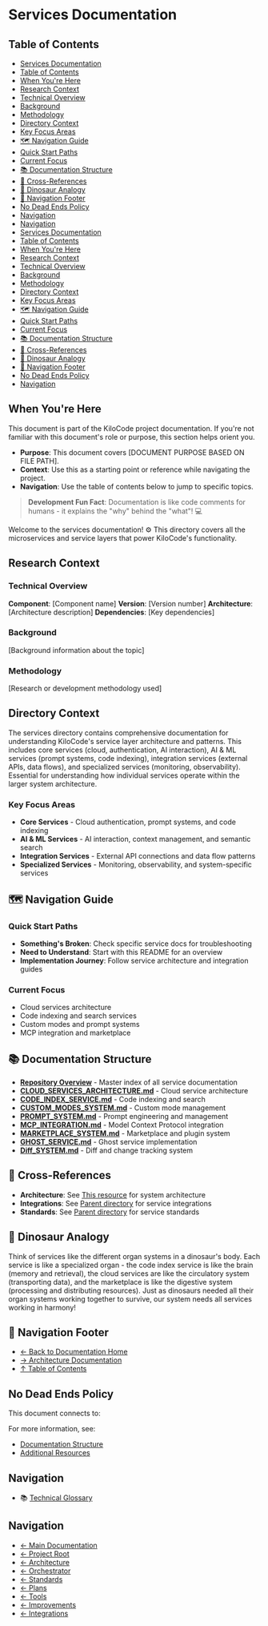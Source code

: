 # Services Documentation

## Table of Contents
- [Services Documentation](#services-documentation)
- [Table of Contents](#table-of-contents)
- [When You're Here](#when-youre-here)
- [Research Context](#research-context)
- [Technical Overview](#technical-overview)
- [Background](#background)
- [Methodology](#methodology)
- [Directory Context](#directory-context)
- [Key Focus Areas](#key-focus-areas)
- [🗺️ Navigation Guide](#️-navigation-guide)
- [Quick Start Paths](#quick-start-paths)
- [Current Focus](#current-focus)
- [📚 Documentation Structure](#-documentation-structure)
- [🔗 Cross-References](#-cross-references)
- [🦕 Dinosaur Analogy](#-dinosaur-analogy)
- [🧭 Navigation Footer](#-navigation-footer)
- [No Dead Ends Policy](#no-dead-ends-policy)
- [Navigation](#navigation)
- [Navigation](#navigation)
- [Services Documentation](#services-documentation)
- [Table of Contents](#table-of-contents)
- [When You're Here](#when-youre-here)
- [Research Context](#research-context)
- [Technical Overview](#technical-overview)
- [Background](#background)
- [Methodology](#methodology)
- [Directory Context](#directory-context)
- [Key Focus Areas](#key-focus-areas)
- [🗺️ Navigation Guide](#️-navigation-guide)
- [Quick Start Paths](#quick-start-paths)
- [Current Focus](#current-focus)
- [📚 Documentation Structure](#-documentation-structure)
- [🔗 Cross-References](#-cross-references)
- [🦕 Dinosaur Analogy](#-dinosaur-analogy)
- [🧭 Navigation Footer](#-navigation-footer)
- [No Dead Ends Policy](#no-dead-ends-policy)
- [Navigation](#navigation)

## When You're Here

This document is part of the KiloCode project documentation. If you're not familiar with this
document's role or purpose, this section helps orient you.

- **Purpose**: This document covers \[DOCUMENT PURPOSE BASED ON FILE PATH].
- **Context**: Use this as a starting point or reference while navigating the project.
- **Navigation**: Use the table of contents below to jump to specific topics.

> **Development Fun Fact**: Documentation is like code comments for humans - it explains the "why"
> behind the "what"! 💻

Welcome to the services documentation! ⚙️ This directory covers all the microservices and service
layers that power KiloCode's functionality.

## Research Context

### Technical Overview

**Component**: \[Component name]
**Version**: \[Version number]
**Architecture**: \[Architecture description]
**Dependencies**: \[Key dependencies]

### Background

\[Background information about the topic]

### Methodology

\[Research or development methodology used]

## Directory Context

The services directory contains comprehensive documentation for understanding KiloCode's service
layer architecture and patterns. This includes core services (cloud, authentication, AI
interaction), AI & ML services (prompt systems, code indexing), integration services (external APIs,
data flows), and specialized services (monitoring, observability). Essential for understanding how
individual services operate within the larger system architecture.

### Key Focus Areas

- **Core Services** - Cloud authentication, prompt systems, and code indexing
- **AI & ML Services** - AI interaction, context management, and semantic search
- **Integration Services** - External API connections and data flow patterns
- **Specialized Services** - Monitoring, observability, and system-specific services

## 🗺️ Navigation Guide

### Quick Start Paths

- **Something's Broken**: Check specific service docs for troubleshooting
- **Need to Understand**: Start with this README for an overview
- **Implementation Journey**: Follow service architecture and integration guides

### Current Focus
- Cloud services architecture
- Code indexing and search services
- Custom modes and prompt systems
- MCP integration and marketplace

## 📚 Documentation Structure

- **[Repository Overview](README.md)** - Master index of all service documentation
- **[CLOUD\_SERVICES\_ARCHITECTURE.md](CLOUD_SERVICES_ARCHITECTURE.md)** - Cloud service
  architecture
- **[CODE\_INDEX\_SERVICE.md](CODE_INDEX_SERVICE.md)** - Code indexing and search
- **[CUSTOM\_MODES\_SYSTEM.md](CUSTOM_MODES_SYSTEM.md)** - Custom mode management
- **[PROMPT\_SYSTEM.md](PROMPT_SYSTEM.md)** - Prompt engineering and management
- **[MCP\_INTEGRATION.md](MCP_INTEGRATION.md)** - Model Context Protocol integration
- **[MARKETPLACE\_SYSTEM.md](MARKETPLACE_SYSTEM.md)** - Marketplace and plugin system
- **[GHOST\_SERVICE.md](GHOST_SERVICE.md)** - Ghost service implementation
- **[Diff\_SYSTEM.md](Diff_SYSTEM.md)** - Diff and change tracking system

## 🔗 Cross-References

- **Architecture**: See [This resource](../architecture/) for system architecture
- **Integrations**: See [Parent directory](../integrations/) for service integrations
- **Standards**: See [Parent directory](../standards/) for service standards

## 🦕 Dinosaur Analogy

Think of services like the different organ systems in a dinosaur's body. Each service is like a
specialized organ - the code index service is like the brain (memory and retrieval), the cloud
services are like the circulatory system (transporting data), and the marketplace is like the
digestive system (processing and distributing resources). Just as dinosaurs needed all their organ
systems working together to survive, our system needs all services working in harmony!

## 🧭 Navigation Footer
- [← Back to Documentation Home](../README.md)
- [→ Architecture Documentation](../architecture/README.md)
- [↑ Table of Contents](../README.md)

## No Dead Ends Policy

This document connects to:

For more information, see:
- [Documentation Structure](../architecture/README.md)
- [Additional Resources](../tools/README.md)

## Navigation
- 📚 [Technical Glossary](../GLOSSARY.md)

## Navigation
- [← Main Documentation](../README.md)
- [← Project Root](../README.md)
- [← Architecture](../architecture/README.md)
- [← Orchestrator](orchestrator/README.md)
- [← Standards](../standards/README.md)
- [← Plans](../plans/README.md)
- [← Tools](../tools/README.md)
- [← Improvements](../improvements/README.md)
- [← Integrations](../integrations/README.md)
